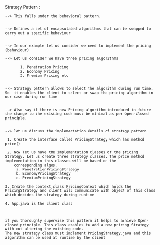 

Strategy Pattern :

    --> This falls under the behavioral pattern. 


    --> Defines a set of encapsulated algorithms that can be swapped to carry out a specific behaviour
    
    
    --> In our example let us consider we need to implement the pricing (behaviour)
    
    --> Let us consider we have three pricing algorithms 
    
           1. Penetration Pricing
           2. Economy Pricing
           3. Premium Pricing etc
           
           
    --> Strategy pattern allows to select the algorithm during run time. So  it enables the client to select or swap the pricing algorithm in our case during run time
    
    
    --> Also say if there is new Pricing algorithm introduced in future the change to the existing code must be minimal as per Open-Closed principle.
    
    
    --> let us discuss the implementation details of strategy pattern.
    
     1. Create the interface called PricingStrategy which has method price() 
     
     2. Now let us have the implementation classes of the pricing Strategy. Let us create three strategy classes. The price method implementation in this classes will be based on the
        corresponding algos.
         a. PenetrationPricingStrategy
         b. EconomyPricingStrategy
         c. PremiumPricingStrategy 
         
    3. Create the context class PricingContext which holds the PricingStrategy and client will communicate with object of this class which decides the strategy during runtime   
    
    4. App.java is the client class 
    
    
    
    if you thoroughly supervise this pattern it helps to achieve Open-closed principle. This class enables to add a new pricing Strategy with out altering the existing code.
    The new strategy class must implement PricingStrategy.java and this algorithm can be used at runtime by the client   
    